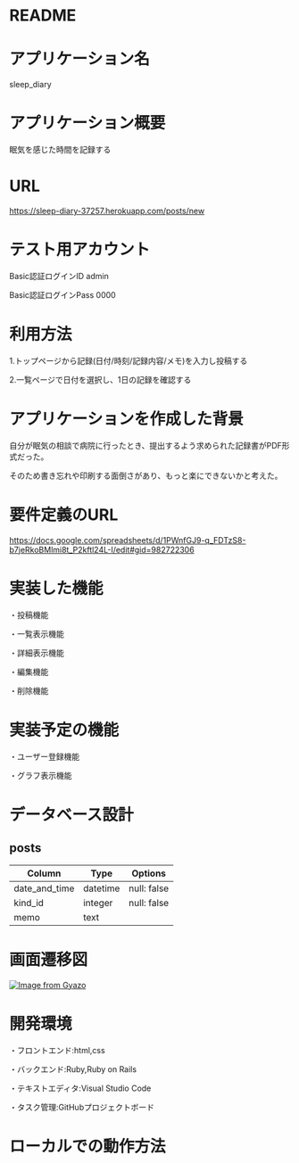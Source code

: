 # README

# アプリケーション名
sleep_diary

# アプリケーション概要
眠気を感じた時間を記録する

# URL
https://sleep-diary-37257.herokuapp.com/posts/new

# テスト用アカウント
Basic認証ログインID admin

Basic認証ログインPass 0000

# 利用方法
1.トップページから記録(日付/時刻/記録内容/メモ)を入力し投稿する

2.一覧ページで日付を選択し、1日の記録を確認する

# アプリケーションを作成した背景
自分が眠気の相談で病院に行ったとき、提出するよう求められた記録書がPDF形式だった。

そのため書き忘れや印刷する面倒さがあり、もっと楽にできないかと考えた。

# 要件定義のURL
https://docs.google.com/spreadsheets/d/1PWnfGJ9-q_FDTzS8-b7jeRkoBMlmi8t_P2kftl24L-I/edit#gid=982722306

# 実装した機能
・投稿機能

・一覧表示機能

・詳細表示機能

・編集機能

・削除機能

# 実装予定の機能
・ユーザー登録機能

・グラフ表示機能

# データベース設計

## posts

|Column         |Type      |Options      |
|---------------|----------|-------------|
| date_and_time | datetime | null: false |
| kind_id       | integer  | null: false |
| memo          | text     |             |

# 画面遷移図
[![Image from Gyazo](https://i.gyazo.com/de16c59690eb1dc6be65865a5a79f42f.png)](https://gyazo.com/de16c59690eb1dc6be65865a5a79f42f)

# 開発環境
・フロントエンド:html,css

・バックエンド:Ruby,Ruby on Rails

・テキストエディタ:Visual Studio Code

・タスク管理:GitHubプロジェクトボード

# ローカルでの動作方法